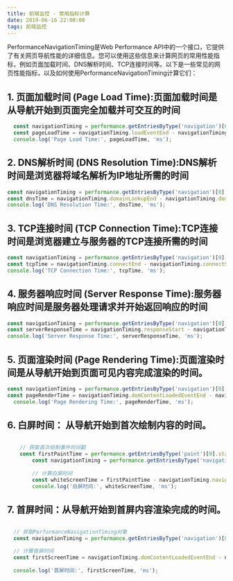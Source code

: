 ```yaml
---
title: 前端监控 - 常用指标计算
date: 2019-06-16 22:00:00
tags: 前端监控
---
```

PerformanceNavigationTiming是Web Performance API中的一个接口，它提供了有关网页导航性能的详细信息。您可以使用这些信息来计算网页的常用性能指标，例如页面加载时间、DNS解析时间、TCP连接时间等。以下是一些常见的网页性能指标，以及如何使用PerformanceNavigationTiming计算它们：

## 1. 页面加载时间 (Page Load Time):页面加载时间是从导航开始到页面完全加载并可交互的时间

```jsx
  const navigationTiming = performance.getEntriesByType('navigation')[0];
  const pageLoadTime = navigationTiming.loadEventEnd - navigationTiming.navigationStart;
  console.log('Page Load Time:', pageLoadTime, 'ms');
```

## 2. DNS解析时间 (DNS Resolution Time):DNS解析时间是浏览器将域名解析为IP地址所需的时间

```jsx
const navigationTiming = performance.getEntriesByType('navigation')[0];
const dnsTime = navigationTiming.domainLookupEnd - navigationTiming.domainLookupStart;
console.log('DNS Resolution Time:', dnsTime, 'ms');
```

## 3. TCP连接时间 (TCP Connection Time):TCP连接时间是浏览器建立与服务器的TCP连接所需的时间

```jsx
const navigationTiming = performance.getEntriesByType('navigation')[0];
const tcpTime = navigationTiming.connectEnd - navigationTiming.connectStart;
console.log('TCP Connection Time:', tcpTime, 'ms');
```

## 4. 服务器响应时间 (Server Response Time):服务器响应时间是服务器处理请求并开始返回响应的时间

```jsx
const navigationTiming = performance.getEntriesByType('navigation')[0];
const serverResponseTime = navigationTiming.responseStart - navigationTiming.requestStart;
console.log('Server Response Time:', serverResponseTime, 'ms');
```

## 5. 页面渲染时间 (Page Rendering Time):页面渲染时间是从导航开始到页面可见内容完成渲染的时间。

```jsx
const navigationTiming = performance.getEntriesByType('navigation')[0];
const pageRenderTime = navigationTiming.domContentLoadedEventEnd - navigationTiming.navigationStart;
  console.log('Page Rendering Time:', pageRenderTime, 'ms');
```

## 6. 白屏时间： 从导航开始到首次绘制内容的时间。

```jsx

    // 获取首次绘制事件时间戳
    const firstPaintTime = performance.getEntriesByType('paint')[0].startTime;
		const navigationTiming = performance.getEntriesByType('navigation')[0];
	
		// 计算白屏时间
		const whiteScreenTime = firstPaintTime - navigationTiming.navigationStart;
		console.log('白屏时间:', whiteScreenTime, 'ms');
```

## 7. 首屏时间：从导航开始到首屏内容渲染完成的时间。

```jsx

  // 获取PerformanceNavigationTiming对象
  const navigationTiming = performance.getEntriesByType('navigation')[0];

  // 计算首屏时间
  const firstScreenTime = navigationTiming.domContentLoadedEventEnd - navigationTiming.navigationStart;
  
  console.log('首屏时间:', firstScreenTime, 'ms');
```